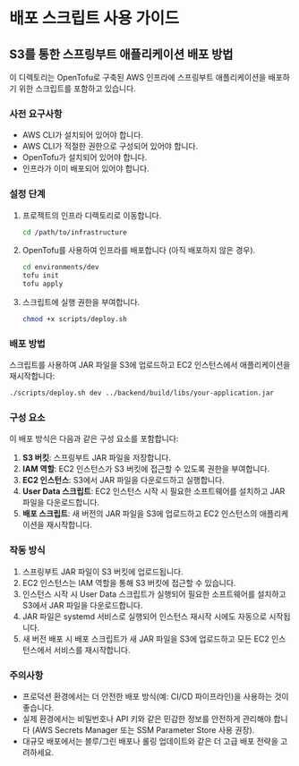# 배포 스크립트 사용 가이드

## S3를 통한 스프링부트 애플리케이션 배포 방법

이 디렉토리는 OpenTofu로 구축된 AWS 인프라에 스프링부트 애플리케이션을 배포하기 위한 스크립트를 포함하고 있습니다.

### 사전 요구사항

- AWS CLI가 설치되어 있어야 합니다.
- AWS CLI가 적절한 권한으로 구성되어 있어야 합니다.
- OpenTofu가 설치되어 있어야 합니다.
- 인프라가 이미 배포되어 있어야 합니다.

### 설정 단계

1. 프로젝트의 인프라 디렉토리로 이동합니다.
   ```bash
   cd /path/to/infrastructure
   ```

2. OpenTofu를 사용하여 인프라를 배포합니다 (아직 배포하지 않은 경우).
   ```bash
   cd environments/dev
   tofu init
   tofu apply
   ```

3. 스크립트에 실행 권한을 부여합니다.
   ```bash
   chmod +x scripts/deploy.sh
   ```

### 배포 방법

스크립트를 사용하여 JAR 파일을 S3에 업로드하고 EC2 인스턴스에서 애플리케이션을 재시작합니다:

```bash
./scripts/deploy.sh dev ../backend/build/libs/your-application.jar
```

### 구성 요소

이 배포 방식은 다음과 같은 구성 요소를 포함합니다:

1. **S3 버킷**: 스프링부트 JAR 파일을 저장합니다.
2. **IAM 역할**: EC2 인스턴스가 S3 버킷에 접근할 수 있도록 권한을 부여합니다.
3. **EC2 인스턴스**: S3에서 JAR 파일을 다운로드하고 실행합니다.
4. **User Data 스크립트**: EC2 인스턴스 시작 시 필요한 소프트웨어를 설치하고 JAR 파일을 다운로드합니다.
5. **배포 스크립트**: 새 버전의 JAR 파일을 S3에 업로드하고 EC2 인스턴스의 애플리케이션을 재시작합니다.

### 작동 방식

1. 스프링부트 JAR 파일이 S3 버킷에 업로드됩니다.
2. EC2 인스턴스는 IAM 역할을 통해 S3 버킷에 접근할 수 있습니다.
3. 인스턴스 시작 시 User Data 스크립트가 실행되어 필요한 소프트웨어를 설치하고 S3에서 JAR 파일을 다운로드합니다.
4. JAR 파일은 systemd 서비스로 실행되어 인스턴스 재시작 시에도 자동으로 시작됩니다.
5. 새 버전 배포 시 배포 스크립트가 새 JAR 파일을 S3에 업로드하고 모든 EC2 인스턴스에서 서비스를 재시작합니다.

### 주의사항

- 프로덕션 환경에서는 더 안전한 배포 방식(예: CI/CD 파이프라인)을 사용하는 것이 좋습니다.
- 실제 환경에서는 비밀번호나 API 키와 같은 민감한 정보를 안전하게 관리해야 합니다 (AWS Secrets Manager 또는 SSM Parameter Store 사용 권장).
- 대규모 배포에서는 블루/그린 배포나 롤링 업데이트와 같은 더 고급 배포 전략을 고려하세요.
